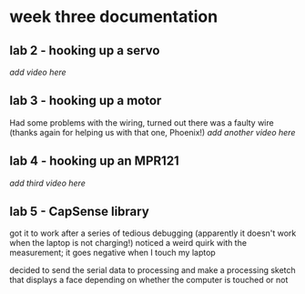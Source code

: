 # week three documentation

## lab 2 - hooking up a servo

_add video here_

## lab 3 - hooking up a motor

Had some problems with the wiring, turned out there was a faulty wire (thanks again for helping us with that one, Phoenix!)
_add another video here_

## lab 4 - hooking up an MPR121

_add third video here_

## lab 5 - CapSense library

got it to work after a series of tedious debugging (apparently it doesn't work when the laptop is not charging!)
noticed a weird quirk with the measurement; it goes negative when I touch my laptop

decided to send the serial data to processing and make a processing sketch that displays a face depending on whether the computer is touched or not
